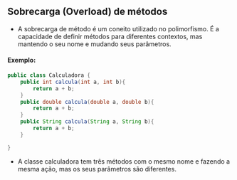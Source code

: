 ## Sobrecarga (Overload) de métodos
- A sobrecarga de método é um coneito utilizado no polimorfismo.
É a capacidade de definir métodos para diferentes contextos,
mas mantendo o seu nome e mudando seus parâmetros.

#### Exemplo:

```Java
public class Calculadora {
	public int calcula(int a, int b){
		return a + b;	
	}
	public double calcula(double a, double b){
		return a + b;
	}
	public String calcula(String a, String b){
		return a + b;
	}

}
```
- A classe calculadora tem três métodos com o mesmo nome e
fazendo a mesma ação, mas os seus parâmetros são diferentes.
